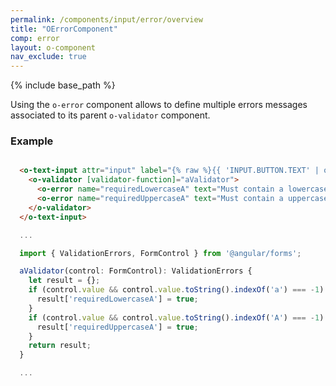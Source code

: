 ```yaml
---
permalink: /components/input/error/overview
title: "OErrorComponent"
comp: error
layout: o-component
nav_exclude: true
---
```


{% include base_path %}

Using the `o-error` component allows to define multiple errors messages associated to its parent `o-validator` component.

<h3 class="grey-color">Example</h3>

```html

  <o-text-input attr="input" label="{% raw %}{{ 'INPUT.BUTTON.TEXT' | oTranslate }}{% endraw %}">
    <o-validator [validator-function]="aValidator">
      <o-error name="requiredLowercaseA" text="Must contain a lowercase 'a'"></o-error>
      <o-error name="requiredUppercaseA" text="Must contain a uppercase 'A'"></o-error>
    </o-validator>
  </o-text-input>
```

```javascript
  ...

  import { ValidationErrors, FormControl } from '@angular/forms';

  aValidator(control: FormControl): ValidationErrors {
    let result = {};
    if (control.value && control.value.toString().indexOf('a') === -1) {
      result['requiredLowercaseA'] = true;
    }
    if (control.value && control.value.toString().indexOf('A') === -1) {
      result['requiredUppercaseA'] = true;
    }
    return result;
  }

  ...
```